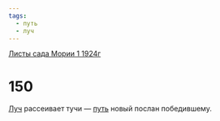 ```yaml
---
tags:
  - путь
  - луч
---
```


[Листы сада Мории 1 1924г](/agni/1924)

# 150
[Луч](/tag/#луч) рассеивает тучи — [путь](/tag/#путь) новый послан победившему.   


